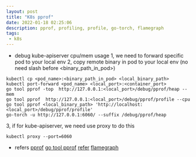 ```yaml
---
layout: post
title: "K8s pprof"
date: 2022-01-18 02:25:06
description: pprof, profiling, profile, go-torch, flamegraph
tags:
 - k8s
---
```


- debug kube-apiserver cpu/mem usage
1, we need to forward specific pod to your local env
2, copy remote binary in pod to your local env (no need slash before <binary_path_in_pod>)
```
kubectl cp <pod_name>:<binary_path_in_pod> <local_binary_path>
kubectl port-forward <pod_name> <local_port>:<container_port>
go tool pprof -top  http://127.0.0.1:<local_port>/debug/pprof/heap --mem
go tool pprof  http://127.0.0.1:<local_port>/debug/pprof/profile --cpu
go tool pprof <local_binary_path> 'http://localhost:<local_port>/debug/pprof/profile'
go-torch -u http://127.0.0.1:6060/ --suffix /debug/pprof/heap
```
3, if for kube-apiserver, we need use proxy to do this 
```
kubectl proxy --port=6060
```
- refers
[pprof](https://blog.golang.org/pprof)
[go tool pprof](https://github.com/hyper0x/go_command_tutorial/blob/master/0.12.md)
[refer](https://medium.com/escale-tech/profile-go-micro-services-in-kubernetes-with-pprof-197e7e60d099)
[flamegraph](https://github.com/brendangregg/FlameGraph)
